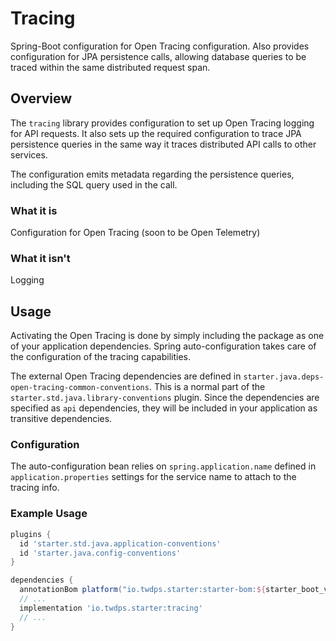 # Tracing

Spring-Boot configuration for Open Tracing configuration.
Also provides configuration for JPA persistence calls, allowing database queries to be traced within the same distributed request span.

## Overview

The `tracing` library provides configuration to set up Open Tracing logging for API requests.
It also sets up the required configuration to trace JPA persistence queries in the same way it traces distributed API calls to other services.

The configuration emits metadata regarding the persistence queries, including the SQL query used in the call.

### What it is

Configuration for Open Tracing (soon to be Open Telemetry)

### What it isn't

Logging

## Usage

Activating the Open Tracing is done by simply including the package as one of your application dependencies.
Spring auto-configuration takes care of the configuration of the tracing capabilities.

The external Open Tracing dependencies are defined in `starter.java.deps-open-tracing-common-conventions`.
This is a normal part of the `starter.std.java.library-conventions` plugin.
Since the dependencies are specified as `api` dependencies, they will be included in your application as transitive dependencies.

### Configuration

The auto-configuration bean relies on `spring.application.name` defined in `application.properties` settings for the service name to attach to the tracing info.

### Example Usage

```groovy
plugins {
  id 'starter.std.java.application-conventions'
  id 'starter.java.config-conventions'
}

dependencies {
  annotationBom platform("io.twdps.starter:starter-bom:${starter_boot_version}")
  // ...
  implementation 'io.twdps.starter:tracing'
  // ...
}
```
